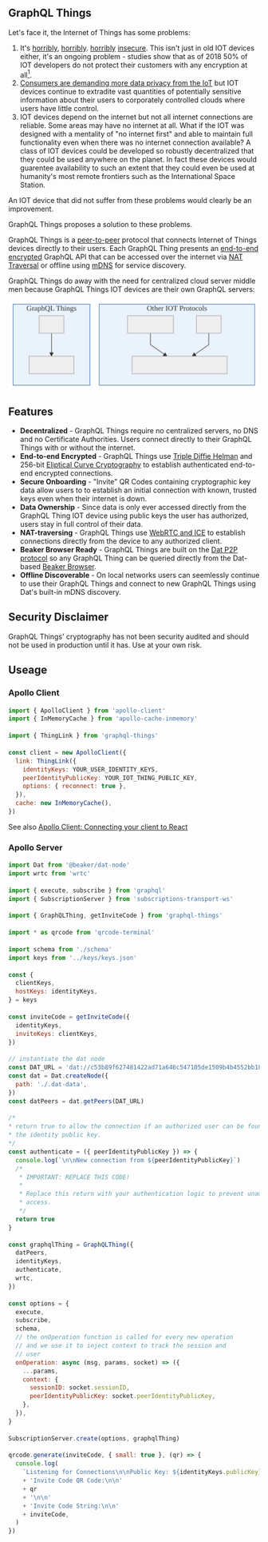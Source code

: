 ## GraphQL Things

Let's face it, the Internet of Things has some problems:

1. It's [horribly](https://www.iotforall.com/5-worst-iot-hacking-vulnerabilities/), [horribly](https://www.zdnet.com/article/iot-security-warning-your-hacked-devices-are-being-used-for-cyber-crime-says-fbi/). [horribly](https://www.nytimes.com/2017/12/21/technology/connected-toys-hacking.html) [insecure](https://blog.radware.com/security/2018/05/7-craziest-iot-device-hacks/). This isn't just in old IOT devices either, it's an ongoing problem - studies show that as of 2018 50% of IOT developers do not protect their customers with any encryption at all[<sup>1</sup>](http://eecatalog.com/embedded-security/2018/03/19/the-internet-of-insecure-things/).
2. [Consumers are demanding more data privacy from the IoT](https://internetofbusiness.com/consumers-demand-more-data-privacy-from-the-iot-economist-report/) but IOT devices continue to extradite vast quantities of potentially sensitive information about their users to corporately controlled clouds where users have little control.
3. IOT devices depend on the internet but not all internet connections are reliable. Some areas may have no internet at all. What if the IOT was designed with a mentality of "no internet first" and able to maintain full functionality even when there was no internet connection available? A class of IOT devices could be developed so robustly decentralized that they could be used anywhere on the planet. In fact these devices would guarentee availability to such an extent that they could even be used at humanity's most remote frontiers such as the International Space Station.

An IOT device that did not suffer from these problems would clearly be an improvement.

GraphQL Things proposes a solution to these problems.

GraphQL Things is a [peer-to-peer](https://en.wikipedia.org/wiki/Peer-to-peer) protocol that connects Internet of Things devices directly to their users. Each GraphQL Thing presents an [end-to-end encrypted](https://en.wikipedia.org/wiki/End-to-end_encryption) GraphQL API that can be accessed over the internet via [NAT Traversal](https://en.wikipedia.org/wiki/NAT_traversal) or offline using [mDNS](https://en.wikipedia.org/wiki/Multicast_DNS) for service discovery.

GraphQL Things do away with the need for centralized cloud server middle men because GraphQL Things IOT devices are their own GraphQL servers:

<p align="center">
  <img
    alt="alt GraphQL Thing connections connect directly instead of through a centralized server"
    src="./docs/dist/connection-comparison.svg"
    width="500"
  />
</p>

## Features
* **Decentralized** - GraphQL Things require no centralized servers, no DNS and no Certificate Authorities. Users connect directly to their GraphQL Things with or without the internet.
* **End-to-end Encrypted** - GraphQL Things use [Triple Diffie Helman](https://signal.org/docs/specifications/x3dh/) and 256-bit [Eliptical Curve Cryptography](https://www.globalsign.com/en/blog/elliptic-curve-cryptography/) to establish authenticated end-to-end encrypted connections.
* **Secure Onboarding** - "Invite" QR Codes containing cryptographic key data allow users to to establish an initial connection with known, trusted keys even when their internet is down.
* **Data Ownership** - Since data is only ever accessed directly from the GraphQL Thing IOT device using public keys the user has authorized, users stay in full control of their data.
* **NAT-traversing** - GraphQL Things use [WebRTC and ICE](https://www.youtube.com/watch?v=7qAQuC9muf8) to establish connections directly from the device to any authorized client.
* **Beaker Browser Ready** - GraphQL Things are built on the [Dat P2P protocol](https://datproject.org/) so any GraphQL Thing can be queried directly from the Dat-based [Beaker Browser](https://beakerbrowser.com/).
* **Offline Discoverable** - On local networks users can seemlessly continue to use their GraphQL Things and connect to new GraphQL Things using Dat's built-in mDNS discovery.

## Security Disclaimer

GraphQL Things' cryptography has not been security audited and should not be used in production until it has. Use at your own risk.

## Useage

### Apollo Client

```js
import { ApolloClient } from 'apollo-client'
import { InMemoryCache } from 'apollo-cache-inmemory'

import { ThingLink } from 'graphql-things'

const client = new ApolloClient({
  link: ThingLink({
    identityKeys: YOUR_USER_IDENTITY_KEYS,
    peerIdentityPublicKey: YOUR_IOT_THING_PUBLIC_KEY,
    options: { reconnect: true },
  }),
  cache: new InMemoryCache(),
})
```

See also [Apollo Client: Connecting your client to React](https://www.apollographql.com/docs/react/essentials/get-started.html#creating-provider)

### Apollo Server

```js
import Dat from '@beaker/dat-node'
import wrtc from 'wrtc'

import { execute, subscribe } from 'graphql'
import { SubscriptionServer } from 'subscriptions-transport-ws'

import { GraphQLThing, getInviteCode } from 'graphql-things'

import * as qrcode from 'qrcode-terminal'

import schema from './schema'
import keys from '../keys/keys.json'

const {
  clientKeys,
  hostKeys: identityKeys,
} = keys

const inviteCode = getInviteCode({
  identityKeys,
  inviteKeys: clientKeys,
})

// instantiate the dat node
const DAT_URL = 'dat://c53b89f627481422ad71a646c547105de1509b4b4552bb18c71e4be200b7ef4c/'
const dat = Dat.createNode({
  path: './.dat-data',
})
const datPeers = dat.getPeers(DAT_URL)

/*
* return true to allow the connection if an authorized user can be found with
* the identity public key.
*/
const authenticate = ({ peerIdentityPublicKey }) => {
  console.log(`\n\nNew connection from ${peerIdentityPublicKey}`)
  /*
   * IMPORTANT: REPLACE THIS CODE!
   *
   * Replace this return with your authentication logic to prevent unauthorized
   * access.
   */
  return true
}

const graphqlThing = GraphQLThing({
  datPeers,
  identityKeys,
  authenticate,
  wrtc,
})

const options = {
  execute,
  subscribe,
  schema,
  // the onOperation function is called for every new operation
  // and we use it to inject context to track the session and
  // user
  onOperation: async (msg, params, socket) => ({
    ...params,
    context: {
      sessionID: socket.sessionID,
      peerIdentityPublicKey: socket.peerIdentityPublicKey,
    },
  }),
}

SubscriptionServer.create(options, graphqlThing)

qrcode.generate(inviteCode, { small: true }, (qr) => {
  console.log(
    `Listening for Connections\n\nPublic Key: ${identityKeys.publicKey}\n\n`
    + 'Invite Code QR Code:\n\n'
    + qr
    + '\n\n'
    + 'Invite Code String:\n\n'
    + inviteCode,
  )
})
```
